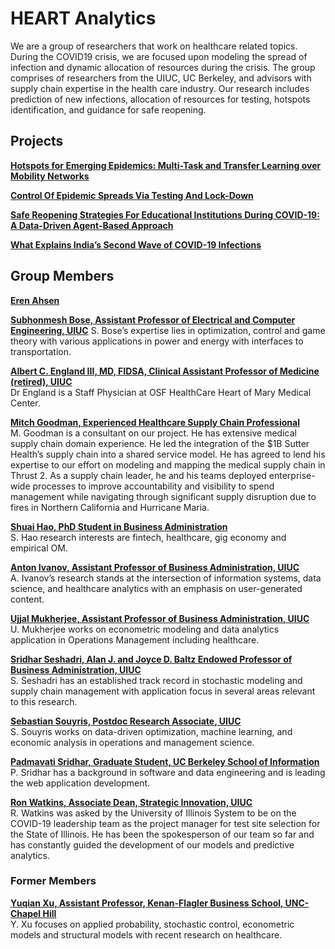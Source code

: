 
# HEART Analytics

We are a group of researchers that work on healthcare related topics. During the COVID19 crisis, we are focused upon modeling the spread of infection and dynamic allocation of resources during the crisis. The group comprises of researchers from the UIUC, UC Berkeley, and advisors with supply chain expertise in the health care industry. Our research includes prediction of new infections, allocation of resources for testing, hotspots identification, and guidance for safe reopening.

## Projects

**[Hotspots for Emerging Epidemics: Multi-Task and Transfer Learning over Mobility Networks](https://github.com/heart-analytics/COVID19-Hotspots)**

**[Control Of Epidemic Spreads Via Testing And Lock-Down](https://github.com/heart-analytics/COVID19-TestingAndLockDown)**

**[Safe Reopening Strategies For Educational Institutions During COVID-19: A Data-Driven Agent-Based Approach](https://github.com/heart-analytics/COVID19-Reopening)**

**[What Explains India’s Second Wave of COVID-19 Infections](https://github.com/heart-analytics/COVID19-India)**

## Group Members

**[Eren Ahsen](https://gies.illinois.edu/profile/mehmet-ahsen)**

**[Subhonmesh Bose, Assistant Professor of Electrical and Computer Engineering, UIUC](https://ece.illinois.edu/about/directory/faculty/boses)**
S. Bose’s expertise lies in optimization, control and game theory with various applications in power and energy with interfaces to transportation.  

**[Albert C. England III, MD, FIDSA, Clinical Assistant Professor of Medicine (retired), UIUC](https://providers.osfhealthcare.org/provider/Albert+C.+England/1465363)**  
Dr England is a Staff Physician at OSF HealthCare Heart of Mary Medical Center.  

**[Mitch Goodman, Experienced Healthcare Supply Chain Professional](https://www.linkedin.com/in/mitch-goodman-a84a7)**  
M. Goodman is a consultant on our project. He has extensive medical supply chain domain experience. He led the integration of the $1B Sutter Health’s supply chain into a shared service model. He has agreed to lend his expertise to our effort on modeling and mapping the medical supply chain in Thrust 2. As a supply chain leader, he and his teams deployed enterprise-wide processes to improve accountability and visibility to spend management while navigating through significant supply disruption due to fires in Northern California and Hurricane Maria.  

**[Shuai Hao, PhD Student in Business Administration](https://giesbusiness.illinois.edu/profile/shuai-hao)**  
S. Hao research interests are fintech, healthcare, gig economy and empirical OM.  

**[Anton Ivanov, Assistant Professor of Business Administration, UIUC](https://giesbusiness.illinois.edu/profile/anton-ivanov)**  
A. Ivanov’s research stands at the intersection of information systems, data science, and healthcare analytics with an emphasis on user-generated content.  

**[Ujjal Mukherjee, Assistant Professor of Business Administration, UIUC](https://giesbusiness.illinois.edu/profile/ujjal-mukherjee)**  
U. Mukherjee works on econometric modeling and data analytics application in Operations Management including healthcare.  

**[Sridhar Seshadri, Alan J. and Joyce D. Baltz Endowed Professor of Business Administration, UIUC](https://giesbusiness.illinois.edu/profile/sridhar-seshadri)**  
S. Seshadri has an established track record in stochastic modeling and supply chain management with application focus in several areas relevant to this research.  

**[Sebastian Souyris, Postdoc Research Associate, UIUC](https://giesbusiness.illinois.edu/profile/sebastian-souyris)**  
S. Souyris works on data-driven optimization, machine learning, and economic analysis in operations and management science.  

**[Padmavati Sridhar, Graduate Student, UC Berkeley School of Information](https://www.linkedin.com/in/psridhar2147/)**  
P. Sridhar has a background in software and data engineering and is leading the web application development.  

**[Ron Watkins, Associate Dean, Strategic Innovation, UIUC](https://giesbusiness.illinois.edu/profile/ron-watkins)**  
R. Watkins was asked by the University of Illinois System to be on the COVID-19 leadership team as the project manager for test site selection for the State of Illinois. He has been the spokesperson of our team so far and has constantly guided the development of our models and predictive analytics.  

### Former Members

**[Yuqian Xu, Assistant Professor, Kenan-Flagler Business School, UNC-Chapel Hill](https://sites.google.com/site/lillianyuqian/home)**  
Y. Xu focuses on applied probability, stochastic control, econometric models and structural models with recent research on healthcare.
